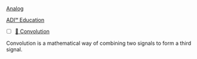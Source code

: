 [Analog](https://www.analog.com/)

[ADI℠ Education](https://ez.analog.com/adieducation)

- [ ] [:blue_book: Convolution ](https://www.analog.com/media/en/technical-documentation/dsp-book/dsp_book_Ch6.pdf)

Convolution is a mathematical way of combining two signals to form a third signal.
